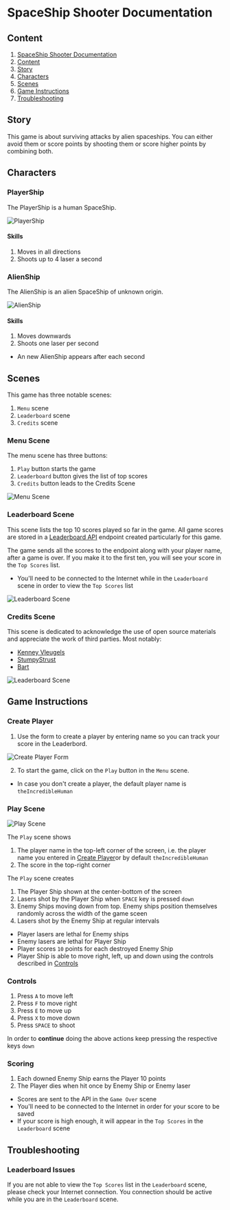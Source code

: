 # SpaceShip Shooter Documentation

## **Content**
1. [SpaceShip Shooter Documentation](#spaceship-shooter-documentation)
2. [Content](#content)
3. [Story](#story)
4. [Characters](#characters)
5. [Scenes](#scenes)
6. [Game Instructions](#game-instructions)
7. [Troubleshooting](#troubleshooting)

## **Story**
This game is about surviving attacks by alien spaceships. You can either avoid them or score points by shooting them or score higher points by combining both.

## **Characters**
### **PlayerShip**
The PlayerShip is a human SpaceShip.

![PlayerShip](./playerShip.png)

#### **Skills**
1. Moves in all directions
2. Shoots up to 4 laser a second

### **AlienShip**
The AlienShip is an alien SpaceShip of unknown origin.

![AlienShip](./alienShip.png)

#### **Skills**
1. Moves downwards
2. Shoots one laser per second
- An new AlienShip appears after each second


## **Scenes**
This game has three notable scenes:
1. `Menu` scene
2. `Leaderboard` scene
3. `Credits` scene

### **Menu Scene**
The menu scene has three buttons:
1. `Play` button starts the game
2. `Leaderboard` button gives the list of top scores
3. `Credits` button leads to the Credits Scene

![Menu Scene](./menu.png)

### **Leaderboard Scene**
This scene lists the top 10 scores played so far in the game. All game scores are stored in a [Leaderboard API](https://us-central1-js-capstone-backend.cloudfunctions.net/api/) endpoint created particularly for this game.

The game sends all the scores to the endpoint along with your player name, after a game is over. If you make it to the first ten, you will see your score in the `Top Scores` list.

- You'll need to be connected to the Internet while in the `Leaderboard` scene in order to view the `Top Scores` list

![Leaderboard Scene](./leaderboard.png)

### **Credits Scene**
This scene is dedicated to acknowledge the use of open source materials and appreciate the work of third parties. Most notably:
- [Kenney Vleugels](https://opengameart.org/users/kenney)
- [StumpyStrust](https://opengameart.org/users/stumpystrust)
- [Bart](https://opengameart.org/users/bart)

![Leaderboard Scene](./credits.png)

## **Game Instructions**
### **Create Player**
1. Use the form to create a player by entering name so you can track your score in the Leaderbord.

![Create Player Form](./create-player.png)

2. To start the game, click on the `Play` button in the `Menu` scene.
- In case you don't create a player, the default player name is `theIncredibleHuman`

### **Play Scene**
![Play Scene](./play.png)

The `Play` scene shows
1. The player name in the top-left corner of the screen, i.e. the player name you entered in [Create Player](#create-player)or by default `theIncredibleHuman`
2. The score in the top-right corner

The `Play` scene creates
1. The Player Ship shown at the center-bottom of the screen
2. Lasers shot by the Player Ship when `SPACE` key is pressed `down`
3. Enemy Ships moving down from top. Enemy ships position themselves randomly across the width of the game sceen
4. Lasers shot by the Enemy Ship at regular intervals

- Player lasers are lethal for Enemy ships
- Enemy lasers are lethal for Player Ship
- Player scores `10` points for each destroyed Enemy Ship
- Player Ship is able to move right, left, up and down using the controls described in [Controls](#controls)

### **Controls**
1. Press `A` to move left
2. Press `F` to move right
3. Press `E` to move up
4. Press `X` to move down
5. Press `SPACE` to shoot

In order to **continue** doing the above actions keep pressing the respective keys `down`

### **Scoring**
1. Each downed Enemy Ship earns the Player 10 points
2. The Player dies when hit once by Enemy Ship or Enemy laser

- Scores are sent to the API in the `Game Over` scene
- You'll need to be connected to the Internet in order for your score to be saved
- If your score is high enough, it will appear in the `Top Scores` in the `Leaderboard` scene


## **Troubleshooting**

### Leaderboard Issues
If you are not able to view the `Top Scores` list in the `Leaderboard` scene, please check your Internet connection. You connection should be active while you are in the `Leaderboard` scene.
